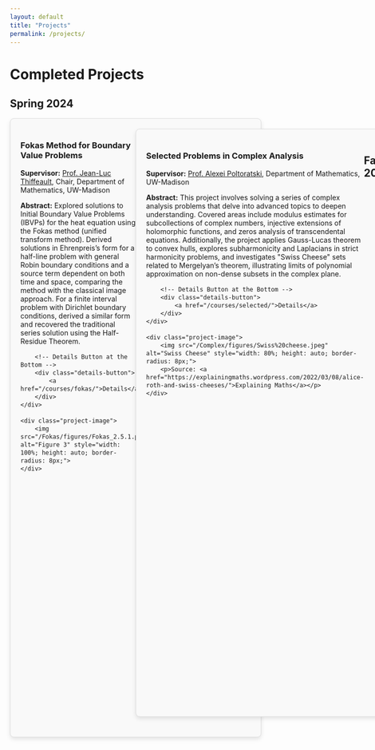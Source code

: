 ```yaml
---
layout: default
title: "Projects"
permalink: /projects/
---
```


# Completed Projects
## Spring 2024
<script type="text/x-mathjax-config">
MathJax = {
  tex: {
    packages: ['base', 'ams', 'amscd', 'color', 'newcommand', 'bbox'],
  },
  svg: {
    fontCache: 'global'
  }
};
</script>
<script type="text/javascript" async
  src="https://cdn.jsdelivr.net/npm/mathjax@3/es5/tex-mml-chtml.js">
</script>

<style>
/* Style for project boxes */
.project-box {
    display: flex;
    flex-direction: row;
    justify-content: space-between;
    align-items: flex-start;
    border: 1px solid #ddd;
    padding: 20px;
    margin-bottom: 20px;
    border-radius: 8px;
    box-shadow: 0px 4px 8px rgba(0, 0, 0, 0.1);
    background-color: #f9f9f9;
}
.project-text {
    width: 50%;
}
.project-image {
    width: 45%;
    text-align: center;
}
.details-button {
    margin-top: 15px;
    display: inline-block;
    padding: 10px 20px;
    background-color: #ff6868;
    border-radius: 12px;
    text-align: center;
}
.details-button a {
    text-decoration: none;
    color: white;
    font-weight: bold;
}
</style>

<div class="project-box">
    <div class="project-text">
        <h3>Fokas Method for Boundary Value Problems</h3>
        <p><strong>Supervisor:</strong> <a href="https://people.math.wisc.edu/~thiffeault/">Prof. Jean-Luc Thiffeault</a>, Chair, Department of Mathematics, UW-Madison</p>
        <p><strong>Abstract:</strong> Explored solutions to Initial Boundary Value Problems (IBVPs) for the heat equation using the Fokas method (unified transform method). Derived solutions in Ehrenpreis’s form for a half-line problem with general Robin boundary conditions and a source term dependent on both time and space, comparing the method with the classical image approach. For a finite interval problem with Dirichlet boundary conditions, derived a similar form and recovered the traditional series solution using the Half-Residue Theorem.</p>
        
        <!-- Details Button at the Bottom -->
        <div class="details-button">
            <a href="/courses/fokas/">Details</a>
        </div>
    </div>
    
    <div class="project-image">
        <img src="/Fokas/figures/Fokas_2.5.1.png" alt="Figure 3" style="width: 100%; height: auto; border-radius: 8px;">
    </div>
</div>

<div class="project-box">
    <div class="project-text">
        <h3>Selected Problems in Complex Analysis</h3>
        <p><strong>Supervisor:</strong> <a href="https://people.math.wisc.edu/~poltoratski/">Prof. Alexei Poltoratski</a>, Department of Mathematics, UW-Madison</p>
        <p><strong>Abstract:</strong> This project involves solving a series of complex analysis problems that delve into advanced topics to deepen understanding. Covered areas include modulus estimates for subcollections of complex numbers, injective extensions of holomorphic functions, and zeros analysis of transcendental equations. Additionally, the project applies Gauss-Lucas theorem to convex hulls, explores subharmonicity and Laplacians in strict harmonicity problems, and investigates "Swiss Cheese" sets related to Mergelyan’s theorem, illustrating limits of polynomial approximation on non-dense subsets in the complex plane.</p>
        
        <!-- Details Button at the Bottom -->
        <div class="details-button">
            <a href="/courses/selected/">Details</a>
        </div>
    </div>
    
    <div class="project-image">
        <img src="/Complex/figures/Swiss%20cheese.jpeg" alt="Swiss Cheese" style="width: 80%; height: auto; border-radius: 8px;">
        <p>Source: <a href="https://explainingmaths.wordpress.com/2022/03/08/alice-roth-and-swiss-cheeses/">Explaining Maths</a></p>
    </div>
</div>

## Fall 2023

<div class="project-box">
    <div class="project-text">
        <h3>Hardy-Littlewood Maximal Inequalities and Their
Applications in Interpolation Problems</h3>
        <p><strong>Supervisor:</strong> <a href="http://maths.nju.edu.cn/~luyong/">Prof. Yong Lu</a>, Department of Mathematics, Nanjing University</p>
        <p><strong>Abstract:</strong> This project delves into the Hardy-Littlewood maximal inequalities, both strong and weak forms, in the context of real analysis. By systematically deriving and analyzing these inequalities, we investigate their applications, including their extension to function spaces such as  $L^p(\mathbb{R}^n)$  and the characterization of singular integral operators. Furthermore, the study provides insights into related inequalities and their significance in the broader framework of harmonic analysis and PDEs. </p>
        
        <!-- Details Button at the Bottom -->
        <div class="details-button">
            <a href="/courses/real_analysis/">Details</a>
        </div>
    </div>
    
    <div class="project-image">
        <img src="/Courses/Real_Analysis/image.png" alt="image" style="width: 80%; height: auto; border-radius: 8px;">
    </div>
</div>


<div class="project-box">
    <div class="project-text">
        <h3>Kummer Theory and its application to the Galois Theory</h3>
        <p><strong>Supervisor:</strong> <a href="https://math.nju.edu.cn/szdw/apypl1/20190916/i22153.html">Prof. Hourong Qin</a>, Department of Mathematics, Nanjing University</p>
        <p><strong>Abstract:</strong> In this project, we focus on the Kummer Theory and its application to the Galois Theory. Explicitly, We will answer how to make the Galois Group \(G=Gal(K/F)\) of a finite Galois expansion \(K/F\) include as many crossed homomorphism groups \(Z\) as possible. </p>
        
        <!-- Details Button at the Bottom -->
        <div class="details-button">
            <a href="/courses/galois/">Details</a>
        </div>
    </div>
    
    <div class="project-image">
        <img src="/Courses/Galois/image.png" alt="image" style="width: 80%; height: auto; border-radius: 8px;">
    </div>
</div>

## Fall 2022 (Exploratory Project)

<div class="project-box">
    <div class="project-text">
        <h3>Representing Function Values Through Integrals: Applications in Harmonic and Potential Theory
</h3>
        <p><strong>Supervisor:</strong> <a href="https://math.nju.edu.cn/jzyg/apypl/20240321/i261827.html">Prof. Dong Miao</a>, Department of Mathematics, Nanjing University</p>
        <p><strong>Abstract:</strong> In this project, we investigate methods to represent the value of a function at a specific point using integrals. Inspired by analogies between Cauchy Integral Formula in Complex Analysis and fundamental results in Mathematical Analysis, we explore key results in harmonic and potential theory. Specifically, we analyze representation formulas for harmonic functions and their connection to boundary integrals, using tools such as Green’s identities and spherical coordinate transformations. The methods are demonstrated through detailed proofs and examples. </p>
        
        <!-- Details Button at the Bottom -->
        <div class="details-button">
            <a href="/courses/mathematical_analysis/">Details</a>
        </div>
    </div>
    
    <div class="project-image">
        <img src="/Courses/Mathematical_Analysis/image.png" alt="image" style="width: 80%; height: auto; border-radius: 8px;">
    </div>
</div>
